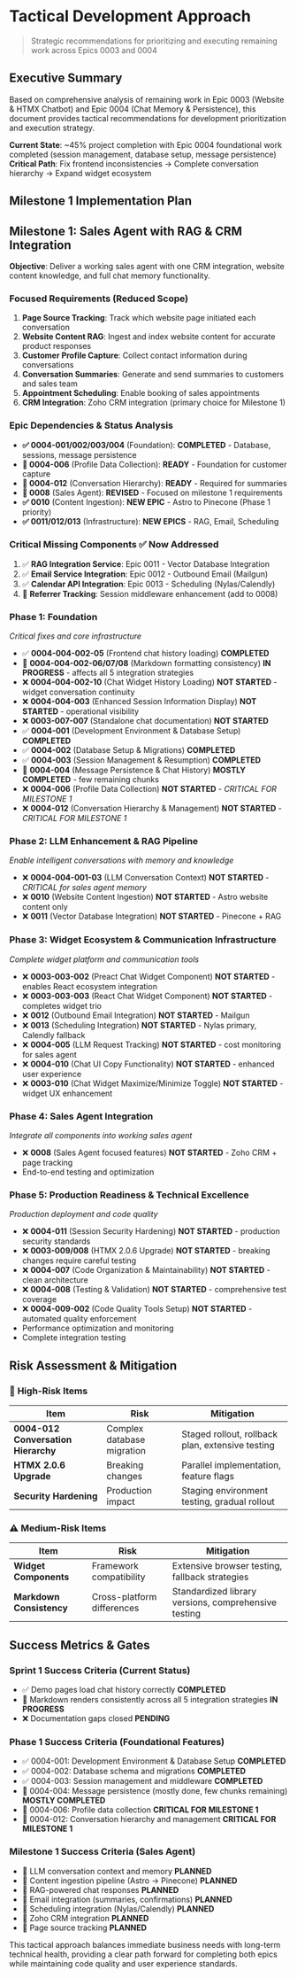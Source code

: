 # Tactical Development Approach
> Strategic recommendations for prioritizing and executing remaining work across Epics 0003 and 0004

## Executive Summary

Based on comprehensive analysis of remaining work in Epic 0003 (Website & HTMX Chatbot) and Epic 0004 (Chat Memory & Persistence), this document provides tactical recommendations for development prioritization and execution strategy.

**Current State**: ~45% project completion with Epic 0004 foundational work completed (session management, database setup, message persistence)
**Critical Path**: Fix frontend inconsistencies → Complete conversation hierarchy → Expand widget ecosystem

## Milestone 1 Implementation Plan

## Milestone 1: Sales Agent with RAG & CRM Integration

**Objective**: Deliver a working sales agent with one CRM integration, website content knowledge, and full chat memory functionality.

### **Focused Requirements (Reduced Scope)**
1. **Page Source Tracking**: Track which website page initiated each conversation
2. **Website Content RAG**: Ingest and index website content for accurate product responses
3. **Customer Profile Capture**: Collect contact information during conversations
4. **Conversation Summaries**: Generate and send summaries to customers and sales team
5. **Appointment Scheduling**: Enable booking of sales appointments
6. **CRM Integration**: Zoho CRM integration (primary choice for Milestone 1)

### **Epic Dependencies & Status Analysis**
- **✅ 0004-001/002/003/004** (Foundation): **COMPLETED** - Database, sessions, message persistence
- **🔄 0004-006** (Profile Data Collection): **READY** - Foundation for customer capture
- **🔄 0004-012** (Conversation Hierarchy): **READY** - Required for summaries  
- **🔄 0008** (Sales Agent): **REVISED** - Focused on milestone 1 requirements
- **✅ 0010** (Content Ingestion): **NEW EPIC** - Astro to Pinecone (Phase 1 priority)
- **✅ 0011/012/013** (Infrastructure): **NEW EPICS** - RAG, Email, Scheduling

### **Critical Missing Components ✅ Now Addressed**
1. ✅ **RAG Integration Service**: Epic 0011 - Vector Database Integration
2. ✅ **Email Service Integration**: Epic 0012 - Outbound Email (Mailgun)
3. ✅ **Calendar API Integration**: Epic 0013 - Scheduling (Nylas/Calendly)
4. 🔄 **Referrer Tracking**: Session middleware enhancement (add to 0008)

### **Phase 1: Foundation** 
*Critical fixes and core infrastructure*

- ✅ **0004-004-002-05** (Frontend chat history loading) **COMPLETED**
- 🔄 **0004-004-002-06/07/08** (Markdown formatting consistency) **IN PROGRESS** - affects all 5 integration strategies
- ❌ **0004-004-002-10** (Chat Widget History Loading) **NOT STARTED** - widget conversation continuity
- ❌ **0004-004-003** (Enhanced Session Information Display) **NOT STARTED** - operational visibility
- ❌ **0003-007-007** (Standalone chat documentation) **NOT STARTED** 
- ✅ **0004-001** (Development Environment & Database Setup) **COMPLETED**
- ✅ **0004-002** (Database Setup & Migrations) **COMPLETED**
- ✅ **0004-003** (Session Management & Resumption) **COMPLETED**
- 🔄 **0004-004** (Message Persistence & Chat History) **MOSTLY COMPLETED** - few remaining chunks
- ❌ **0004-006** (Profile Data Collection) **NOT STARTED** - *CRITICAL FOR MILESTONE 1*
- ❌ **0004-012** (Conversation Hierarchy & Management) **NOT STARTED** - *CRITICAL FOR MILESTONE 1*

### **Phase 2: LLM Enhancement & RAG Pipeline**
*Enable intelligent conversations with memory and knowledge*

- ❌ **0004-004-001-03** (LLM Conversation Context) **NOT STARTED** - *CRITICAL for sales agent memory*
- ❌ **0010** (Website Content Ingestion) **NOT STARTED** - Astro website content only
- ❌ **0011** (Vector Database Integration) **NOT STARTED** - Pinecone + RAG

### **Phase 3: Widget Ecosystem & Communication Infrastructure**
*Complete widget platform and communication tools*

- ❌ **0003-003-002** (Preact Chat Widget Component) **NOT STARTED** - enables React ecosystem integration
- ❌ **0003-003-003** (React Chat Widget Component) **NOT STARTED** - completes widget trio
- ❌ **0012** (Outbound Email Integration) **NOT STARTED** - Mailgun
- ❌ **0013** (Scheduling Integration) **NOT STARTED** - Nylas primary, Calendly fallback
- ❌ **0004-005** (LLM Request Tracking) **NOT STARTED** - cost monitoring for sales agent
- ❌ **0004-010** (Chat UI Copy Functionality) **NOT STARTED** - enhanced user experience
- ❌ **0003-010** (Chat Widget Maximize/Minimize Toggle) **NOT STARTED** - widget UX enhancement

### **Phase 4: Sales Agent Integration**
*Integrate all components into working sales agent*

- ❌ **0008** (Sales Agent focused features) **NOT STARTED** - Zoho CRM + page tracking
- End-to-end testing and optimization

### **Phase 5: Production Readiness & Technical Excellence**
*Production deployment and code quality*

- ❌ **0004-011** (Session Security Hardening) **NOT STARTED** - production security standards
- ❌ **0003-009/008** (HTMX 2.0.6 Upgrade) **NOT STARTED** - breaking changes require careful testing
- ❌ **0004-007** (Code Organization & Maintainability) **NOT STARTED** - clean architecture
- ❌ **0004-008** (Testing & Validation) **NOT STARTED** - comprehensive test coverage
- ❌ **0004-009-002** (Code Quality Tools Setup) **NOT STARTED** - automated quality enforcement
- Performance optimization and monitoring
- Complete integration testing

## Risk Assessment & Mitigation

### 🚨 **High-Risk Items**
| Item | Risk | Mitigation |
|------|------|------------|
| **0004-012 Conversation Hierarchy** | Complex database migration | Staged rollout, rollback plan, extensive testing |
| **HTMX 2.0.6 Upgrade** | Breaking changes | Parallel implementation, feature flags |
| **Security Hardening** | Production impact | Staging environment testing, gradual rollout |

### ⚠️ **Medium-Risk Items**
| Item | Risk | Mitigation |
|------|------|------------|
| **Widget Components** | Framework compatibility | Extensive browser testing, fallback strategies |
| **Markdown Consistency** | Cross-platform differences | Standardized library versions, comprehensive testing |

## Success Metrics & Gates

### **Sprint 1 Success Criteria (Current Status)**
- ✅ Demo pages load chat history correctly **COMPLETED**
- 🔄 Markdown renders consistently across all 5 integration strategies **IN PROGRESS**
- ❌ Documentation gaps closed **PENDING**

### **Phase 1 Success Criteria (Foundational Features)**
- ✅ 0004-001: Development Environment & Database Setup **COMPLETED**
- ✅ 0004-002: Database schema and migrations **COMPLETED**
- ✅ 0004-003: Session management and middleware **COMPLETED** 
- 🔄 0004-004: Message persistence (mostly done, few chunks remaining) **MOSTLY COMPLETED**
- 🔄 0004-006: Profile data collection **CRITICAL FOR MILESTONE 1**
- 🔄 0004-012: Conversation hierarchy and management **CRITICAL FOR MILESTONE 1**

### **Milestone 1 Success Criteria (Sales Agent)**
- 🔄 LLM conversation context and memory **PLANNED**
- 🔄 Content ingestion pipeline (Astro → Pinecone) **PLANNED**
- 🔄 RAG-powered chat responses **PLANNED**
- 🔄 Email integration (summaries, confirmations) **PLANNED**
- 🔄 Scheduling integration (Nylas/Calendly) **PLANNED**
- 🔄 Zoho CRM integration **PLANNED**
- 🔄 Page source tracking **PLANNED**

This tactical approach balances immediate business needs with long-term technical health, providing a clear path forward for completing both epics while maintaining code quality and user experience standards.
